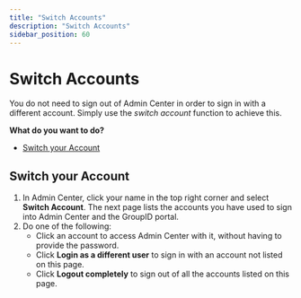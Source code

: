```yaml
---
title: "Switch Accounts"
description: "Switch Accounts"
sidebar_position: 60
---
```


# Switch Accounts

You do not need to sign out of Admin Center in order to sign in with a different account. Simply use
the _switch account_ function to achieve this.

**What do you want to do?**

- [Switch your Account](#switch-your-account)

## Switch your Account

1. In Admin Center, click your name in the top right corner and select **Switch Account**. The next
   page lists the accounts you have used to sign into Admin Center and the GroupID portal.
2. Do one of the following:
    - Click an account to access Admin Center with it, without having to provide the password.
    - Click **Login as a different user** to sign in with an account not listed on this page.
    - Click **Logout completely** to sign out of all the accounts listed on this page.
